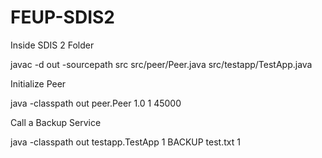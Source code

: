 # FEUP-SDIS2

Inside SDIS 2 Folder

javac -d out -sourcepath src src/peer/Peer.java src/testapp/TestApp.java

Initialize Peer

java -classpath out peer.Peer 1.0 1 45000

Call a Backup Service

java -classpath out testapp.TestApp 1 BACKUP test.txt 1
